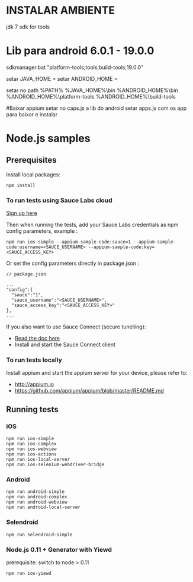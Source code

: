 # INSTALAR AMBIENTE

jdk 7
sdk for tools 

# Lib para android 6.0.1 - 19.0.0
sdkmanager.bat "platform-tools;tools;build-tools;19.0.0"

setar JAVA_HOME = 
setar ANDROID_HOME = 

setar no path %PATH%
%JAVA_HOME%\bin
%ANDROID_HOME%\bin %ANDROID_HOME%\platform-tools %ANDROID_HOME%\build-tools


#Baixar appium
setar no caps.js a lib do android
setar apps.js com os app para baixar e instalar


# Node.js samples

## Prerequisites

Install local packages:

```
npm install
```

### To run tests using Sauce Labs cloud

[Sign up here](https://saucelabs.com/signup/trial)

Then when running the tests, add your Sauce Labs credentials as npm config parameters, example :

```
npm run ios-simple --appium-sample-code:sauce=1 --appium-sample-code:username=<SAUCE_USERNAME> --appium-sample-code:key=<SAUCE_ACCESS_KEY>

```

Or set the config parameters directly in package.json :

```
// package.json

...
"config":{
  "sauce":"1",
  "sauce_username":"<SAUCE_USERNAME>",
  "sauce_access_key":"<SAUCE_ACCESS_KEY>"
},
...
```

If you also want to use Sauce Connect (secure tunelling):

- [Read the doc here](https://saucelabs.com/docs/connect)
- Install and start the Sauce Connect client


### To run tests locally

Install appium and start the appium server for your device, please refer to:

- http://appium.io
- https://github.com/appium/appium/blob/master/README.md

## Running tests

### iOS

```
npm run ios-simple
npm run ios-complex
npm run ios-webview
npm run ios-actions
npm run ios-local-server
npm run ios-selenium-webdriver-bridge
```

### Android

```
npm run android-simple
npm run android-complex
npm run android-webview
npm run android-local-server
```

### Selendroid

```
npm run selendroid-simple
```

### Node.js 0.11 + Generator with Yiewd

prerequisite: switch to node > 0.11

```
npm run ios-yiewd
```
